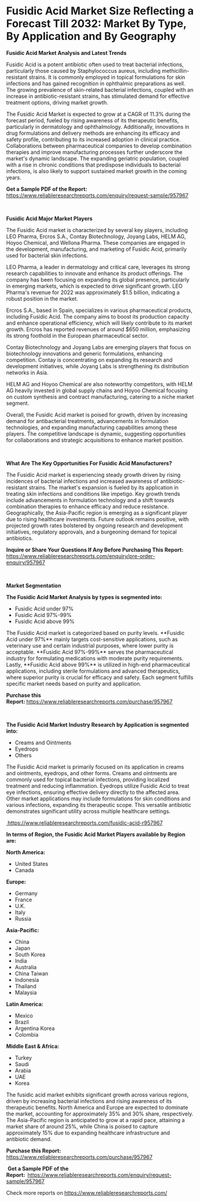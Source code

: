 <p><h1>Fusidic Acid Market Size Reflecting a Forecast Till 2032: Market By Type, By Application and By Geography</h1></p><p><strong>Fusidic Acid Market Analysis and Latest Trends</strong></p>
<p><p>Fusidic Acid is a potent antibiotic often used to treat bacterial infections, particularly those caused by Staphylococcus aureus, including methicillin-resistant strains. It is commonly employed in topical formulations for skin infections and has gained recognition in ophthalmic preparations as well. The growing prevalence of skin-related bacterial infections, coupled with an increase in antibiotic-resistant strains, has stimulated demand for effective treatment options, driving market growth.</p><p>The Fusidic Acid Market is expected to grow at a CAGR of 11.3% during the forecast period, fueled by rising awareness of its therapeutic benefits, particularly in dermatology and ophthalmology. Additionally, innovations in drug formulations and delivery methods are enhancing its efficacy and safety profile, contributing to its increased adoption in clinical practice. Collaborations between pharmaceutical companies to develop combination therapies and improve manufacturing processes further underscore the market's dynamic landscape. The expanding geriatric population, coupled with a rise in chronic conditions that predispose individuals to bacterial infections, is also likely to support sustained market growth in the coming years.</p></p>
<p><strong>Get a Sample PDF of the Report:&nbsp;</strong> <a href="https://www.reliableresearchreports.com/enquiry/request-sample/957967?utm_campaign=2296&utm_medium=2&utm_source=Github&utm_content=ia&utm_term=08032025&utm_id=fusidic-acid">https://www.reliableresearchreports.com/enquiry/request-sample/957967</a></p>
<p>&nbsp;</p>
<p><strong>Fusidic Acid Major Market Players</strong></p>
<p><p>The Fusidic Acid market is characterized by several key players, including LEO Pharma, Ercros S.A., Contay Biotechnology, Joyang Labs, HELM AG, Hoyoo Chemical, and Wellona Pharma. These companies are engaged in the development, manufacturing, and marketing of Fusidic Acid, primarily used for bacterial skin infections.</p><p>LEO Pharma, a leader in dermatology and critical care, leverages its strong research capabilities to innovate and enhance its product offerings. The company has been focusing on expanding its global presence, particularly in emerging markets, which is expected to drive significant growth. LEO Pharma's revenue for 2022 was approximately $1.5 billion, indicating a robust position in the market.</p><p>Ercros S.A., based in Spain, specializes in various pharmaceutical products, including Fusidic Acid. The company aims to boost its production capacity and enhance operational efficiency, which will likely contribute to its market growth. Ercros has reported revenues of around $650 million, emphasizing its strong foothold in the European pharmaceutical sector.</p><p>Contay Biotechnology and Joyang Labs are emerging players that focus on biotechnology innovations and generic formulations, enhancing competition. Contay is concentrating on expanding its research and development initiatives, while Joyang Labs is strengthening its distribution networks in Asia.</p><p>HELM AG and Hoyoo Chemical are also noteworthy competitors, with HELM AG heavily invested in global supply chains and Hoyoo Chemical focusing on custom synthesis and contract manufacturing, catering to a niche market segment.</p><p>Overall, the Fusidic Acid market is poised for growth, driven by increasing demand for antibacterial treatments, advancements in formulation technologies, and expanding manufacturing capabilities among these players. The competitive landscape is dynamic, suggesting opportunities for collaborations and strategic acquisitions to enhance market position.</p></p>
<p>&nbsp;</p>
<p><strong>What Are The Key Opportunities For Fusidic Acid Manufacturers?</strong></p>
<p><p>The Fusidic Acid market is experiencing steady growth driven by rising incidences of bacterial infections and increased awareness of antibiotic-resistant strains. The market's expansion is fueled by its application in treating skin infections and conditions like impetigo. Key growth trends include advancements in formulation technology and a shift towards combination therapies to enhance efficacy and reduce resistance. Geographically, the Asia-Pacific region is emerging as a significant player due to rising healthcare investments. Future outlook remains positive, with projected growth rates bolstered by ongoing research and development initiatives, regulatory approvals, and a burgeoning demand for topical antibiotics.</p></p>
<p><strong>Inquire or Share Your Questions If Any Before Purchasing This Report:</strong> <a href="https://www.reliableresearchreports.com/enquiry/pre-order-enquiry/957967?utm_campaign=2296&utm_medium=2&utm_source=Github&utm_content=ia&utm_term=08032025&utm_id=fusidic-acid">https://www.reliableresearchreports.com/enquiry/pre-order-enquiry/957967</a></p>
<p>&nbsp;</p>
<p><strong>Market Segmentation</strong></p>
<p><strong>The Fusidic Acid Market Analysis by types is segmented into:</strong></p>
<p><ul><li>Fusidic Acid under 97%</li><li>Fusidic Acid 97%-99%</li><li>Fusidic Acid above 99%</li></ul></p>
<p><p>The Fusidic Acid market is categorized based on purity levels. **Fusidic Acid under 97%** mainly targets cost-sensitive applications, such as veterinary use and certain industrial purposes, where lower purity is acceptable. **Fusidic Acid 97%-99%** serves the pharmaceutical industry for formulating medications with moderate purity requirements. Lastly, **Fusidic Acid above 99%** is utilized in high-end pharmaceutical applications, including sterile formulations and advanced therapeutics, where superior purity is crucial for efficacy and safety. Each segment fulfills specific market needs based on purity and application.</p></p>
<p><strong>Purchase this Report:&nbsp;</strong><a href="https://www.reliableresearchreports.com/purchase/957967?utm_campaign=2296&utm_medium=2&utm_source=Github&utm_content=ia&utm_term=08032025&utm_id=fusidic-acid">https://www.reliableresearchreports.com/purchase/957967</a></p>
<p>&nbsp;</p>
<p><strong>The Fusidic Acid Market Industry Research by Application is segmented into:</strong></p>
<p><ul><li>Creams and Ointments</li><li>Eyedrops</li><li>Others</li></ul></p>
<p><p>The Fusidic Acid market is primarily focused on its application in creams and ointments, eyedrops, and other forms. Creams and ointments are commonly used for topical bacterial infections, providing localized treatment and reducing inflammation. Eyedrops utilize Fusidic Acid to treat eye infections, ensuring effective delivery directly to the affected area. Other market applications may include formulations for skin conditions and various infections, expanding its therapeutic scope. This versatile antibiotic demonstrates significant utility across multiple healthcare settings.</p></p>
<p><a href="https://www.reliableresearchreports.com/fusidic-acid-r957967?utm_campaign=2296&utm_medium=2&utm_source=Github&utm_content=ia&utm_term=08032025&utm_id=fusidic-acid">&nbsp;https://www.reliableresearchreports.com/fusidic-acid-r957967</a></p>
<p><strong>In terms of Region, the Fusidic Acid Market Players available by Region are:</strong></p>
<p>
    <p> <strong> North America: </strong>
        <ul>
            <li>United States</li>
            <li>Canada</li>
        </ul>
        </p> 
    <p> <strong> Europe: </strong>
        <ul>
            <li>Germany</li>
            <li>France</li>
            <li>U.K.</li>
            <li>Italy</li>
            <li>Russia</li>
        </ul>
        </p> 
    <p> <strong> Asia-Pacific: </strong>
        <ul>
            <li>China</li>
            <li>Japan</li>
            <li>South Korea</li>
            <li>India</li>
            <li>Australia</li>
            <li>China Taiwan</li>
            <li>Indonesia</li>
            <li>Thailand</li>
            <li>Malaysia</li>
        </ul>
        </p> 
    <p> <strong> Latin America: </strong>
        <ul>
            <li>Mexico</li>
            <li>Brazil</li>
            <li>Argentina Korea</li>
            <li>Colombia</li>
        </ul>
        </p> 
    <p> <strong> Middle East & Africa: </strong>
        <ul>
            <li>Turkey</li>
            <li>Saudi</li>
            <li>Arabia</li>
            <li>UAE</li>
            <li>Korea</li>
        </ul>
    </p>
    </p>
<p><p>The fusidic acid market exhibits significant growth across various regions, driven by increasing bacterial infections and rising awareness of its therapeutic benefits. North America and Europe are expected to dominate the market, accounting for approximately 35% and 30% share, respectively. The Asia-Pacific region is anticipated to grow at a rapid pace, attaining a market share of around 25%, while China is poised to capture approximately 15% due to expanding healthcare infrastructure and antibiotic demand.</p></p>
<p><strong>Purchase this Report: </strong><a href="https://www.reliableresearchreports.com/purchase/957967?utm_campaign=2296&utm_medium=2&utm_source=Github&utm_content=ia&utm_term=08032025&utm_id=fusidic-acid">https://www.reliableresearchreports.com/purchase/957967</a></p>
<p>&nbsp;<strong>Get a Sample PDF of the Report:&nbsp;&nbsp;</strong><a href="https://www.reliableresearchreports.com/enquiry/request-sample/957967?utm_campaign=2296&utm_medium=2&utm_source=Github&utm_content=ia&utm_term=08032025&utm_id=fusidic-acid">https://www.reliableresearchreports.com/enquiry/request-sample/957967</a></p>
<p><strong></strong></p>
<p>Check more reports on <a href="https://www.reliableresearchreports.com/?utm_campaign=2296&utm_medium=2&utm_source=Github&utm_content=ia&utm_term=08032025&utm_id=fusidic-acid">https://www.reliableresearchreports.com/</a></p>